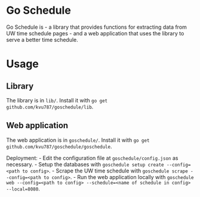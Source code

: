 # Go Schedule

Go Schedule is 
    - a library that provides functions for extracting data from UW time schedule pages
    - and a web application that uses the library to serve a better time schedule. 

# Usage

## Library

The library is in `lib/`. Install it with `go get github.com/kvu787/goschedule/lib`.

## Web application

The web application is in `goschedule/`. Install it with `go get github.com/kvu787/goschedule/goschedule`.

Deployment: 
    - Edit the configuration file at `goschedule/config.json` as necessary.
    - Setup the databases with  `goschedule setup create --config=<path to config>`.
    - Scrape the UW time schedule with `goschedule scrape --config=<path to config>`.
    - Run the web application locally with `goschedule web --config=<path to config> --schedule=<name of schedule in config> --local=8080`. 